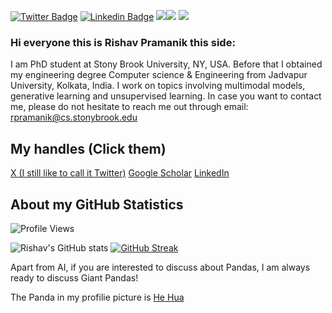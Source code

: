 [![Twitter Badge](https://img.shields.io/badge/-@rishavpramanik-1ca0f1?style=flat-square&labelColor=1ca0f1&logo=twitter&logoColor=white&link=https://twitter.com/RishavPramanik)](https://twitter.com/RishavPramanik) [![Linkedin Badge](https://img.shields.io/badge/-rishavpramanik-blue?style=flat-square&logo=Linkedin&logoColor=white&link=https://www.linkedin.com/in/rishavpramanik/)](https://www.linkedin.com/in/rishavpramanik/)
![](https://github.com/rishavpramanik)<img src="https://img.shields.io/github/followers/rishavpramanik?style=social"> <img src="https://img.shields.io/twitter/follow/rishavpramanik?style=social">
### Hi everyone this is Rishav Pramanik this side:

I am PhD student at Stony Brook University, NY, USA. Before that I obtained my engineering degree Computer science & Engineering from Jadvapur University, Kolkata, India. I work on topics involving multimodal models, generative learning and unsupervised learning. In case you want to contact me, please do not hesitate to reach me out through email: [rpramanik@cs.stonybrook.edu](mailto:rpramanik@cs.stonybrook.edu)
## My handles (Click them)
[X (I still like to call it Twitter)](https://x.com/RishavPramanik)    [Google Scholar](https://scholar.google.com/citations?user=HK0s3E0AAAAJ&hl=en)    [LinkedIn](https://www.linkedin.com/in/rishavpramanik/)
## About my GitHub Statistics
![Profile Views](https://komarev.com/ghpvc/?username=rishavpramanik&color=blue)


![Rishav's GitHub stats](https://github-readme-stats.vercel.app/api?username=rishavpramanik&show_icons=true&theme=cobalt&count_private=true)
[![GitHub Streak](https://streak-stats.demolab.com?user=rishavpramanik&theme=gotham&hide_border=true&border_radius=4.7&date_format=j%20M%5B%20Y%5D&mode=weekly&count_private=true)](https://git.io/streak-stats)

Apart from AI, if you are interested to discuss about Pandas, I am always ready to discuss Giant Pandas!

The Panda in my profilie picture is [He Hua](https://en.wikipedia.org/wiki/Hua_Hua_(giant_panda))
